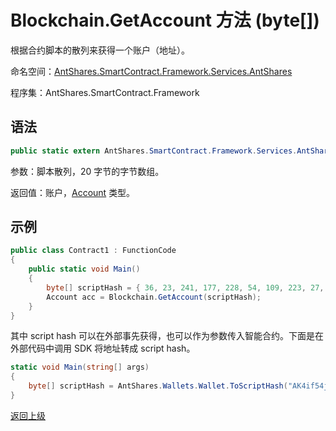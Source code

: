 # Blockchain.GetAccount 方法 (byte[])

根据合约脚本的散列来获得一个账户（地址）。

命名空间：[AntShares.SmartContract.Framework.Services.AntShares](../../AntShares.md)

程序集：AntShares.SmartContract.Framework

## 语法

```c#
public static extern AntShares.SmartContract.Framework.Services.AntShares.Account GetAccount(byte[] script_hash)
```

参数：脚本散列，20 字节的字节数组。

返回值：账户，[Account](../Account.md) 类型。

## 示例

```c#
public class Contract1 : FunctionCode
{
    public static void Main()
    {
        byte[] scriptHash = { 36, 23, 241, 177, 228, 54, 109, 223, 27, 237, 139, 54, 207, 38, 132, 101, 172, 3, 10, 73 };
        Account acc = Blockchain.GetAccount(scriptHash);
    }
}
```

其中 script hash 可以在外部事先获得，也可以作为参数传入智能合约。下面是在外部代码中调用 SDK 将地址转成 script hash。

```c#
static void Main(string[] args)
{
    byte[] scriptHash = AntShares.Wallets.Wallet.ToScriptHash("AK4if54jXjSiJBs6jkfZjxAastauJtjjse").ToArray();
}
```



[返回上级](../Blockchain.md)